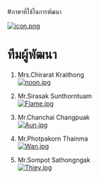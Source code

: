 #ภาษาที่ใช้ในการพัฒนา

[![icon.png](https://i.postimg.cc/525qKZh7/icon.png)](https://postimg.cc/XrJCpD7d)



# ทีมผู้พัฒนา

  1. Mrs.Chirarat  Kraithong <br/>
  [![noon.jpg](https://i.postimg.cc/rmf42Tjj/noon.jpg)](https://postimg.cc/Pp8J1BBv) <br/>

  2. Mr.Sirasak  Sunthorntuam <br/>
  [![Flame.jpg](https://i.postimg.cc/6pCG5nzy/Flame.jpg)](https://postimg.cc/HrsL6Jqg) <br/>

  3. Mr.Chanchai Changpuak <br/>
  [![Aun.jpg](https://i.postimg.cc/W4brWt6z/Aun.jpg)](https://postimg.cc/tswY7qcG) <br/>

  4. Mr.Photpakorn  Thainma <br/>
  [![Wan.jpg](https://i.postimg.cc/rFNKBMpr/Wan.jpg)](https://postimg.cc/PPNXZGYX) <br/>

  5. Mr.Sompot Sathongngak <br/>
 [![Thiey.jpg](https://i.postimg.cc/t4gC86fK/Thiey.jpg)](https://postimg.cc/ykwHZD7j) <br/>